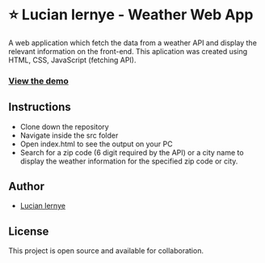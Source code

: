 # ⭐ Lucian Iernye - Weather Web App

A web application which fetch the data from a weather API and display the relevant information on the front-end. 
This aplication was created using HTML, CSS, JavaScript (fetching API).

### [View the demo](https://weather.lucianiernye.co.uk)

## Instructions

- Clone down the repository
- Navigate inside the src folder
- Open index.html to see the output on your PC
- Search for a zip code (6 digit required by the API) or a city name to display the weather information for the specified zip code or city.

## Author

- [Lucian Iernye](https://lucianiernye.co.uk)

## License

This project is open source and available for collaboration.
